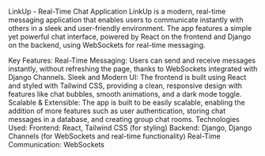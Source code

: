 LinkUp - Real-Time Chat Application
LinkUp is a modern, real-time messaging application that enables users to communicate instantly with others in a sleek and user-friendly environment. The app features a simple yet powerful chat interface, powered by React on the frontend and Django on the backend, using WebSockets for real-time messaging.

Key Features:
Real-Time Messaging:
Users can send and receive messages instantly, without refreshing the page, thanks to WebSockets integrated with Django Channels.
Sleek and Modern UI:
The frontend is built using React and styled with Tailwind CSS, providing a clean, responsive design with features like chat bubbles, smooth animations, and a dark mode toggle.
Scalable & Extensible:
The app is built to be easily scalable, enabling the addition of more features such as user authentication, storing chat messages in a database, and creating group chat rooms.
Technologies Used:
Frontend: React, Tailwind CSS (for styling)
Backend: Django, Django Channels (for WebSockets and real-time functionality)
Real-Time Communication: WebSockets

